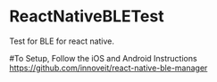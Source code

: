 # ReactNativeBLETest
Test for BLE for react native.

#To Setup, Follow the iOS and Android Instructions
https://github.com/innoveit/react-native-ble-manager

